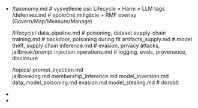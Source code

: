 - /taxonomy.md                # vysvetlenie osi: Lifecycle × Harm × LLM tags
  /defenses.md                # spoločné mitigácie + RMF overlay (Govern/Map/Measure/Manage)
  
  /lifecycle/
    data_pipeline.md          # poisoning, dataset supply-chain
    training.md               # backdoor, poisoning during fit
    artifacts_supply.md       # model theft, supply chain
    inference.md              # evasion, privacy attacks, jailbreak/prompt injection
    operations.md             # logging, evals, provenance, disclosure
  
  /topics/
    prompt_injection.md       
    jailbreaking.md
    membership_inference.md
    model_inversion.md
    data_model_poisoning.md
    evasion.md
    model_stealing.md         # dorobit
-
-